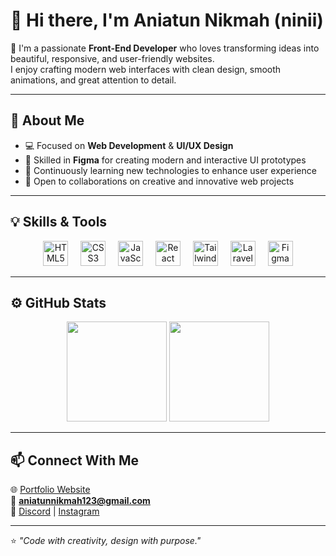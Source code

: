 # 👋 Hi there, I'm Aniatun Nikmah (ninii)

🌸 I'm a passionate **Front-End Developer** who loves transforming ideas into beautiful, responsive, and user-friendly websites.  
I enjoy crafting modern web interfaces with clean design, smooth animations, and great attention to detail.

---

## 🧠 About Me
- 💻 Focused on **Web Development** & **UI/UX Design**
- 🎨 Skilled in **Figma** for creating modern and interactive UI prototypes  
- 🚀 Continuously learning new technologies to enhance user experience  
- 💬 Open to collaborations on creative and innovative web projects  

---

## 💡 Skills & Tools

<div align="center">
  <img src="https://cdn.jsdelivr.net/gh/devicons/devicon/icons/html5/html5-original.svg" height="40" alt="HTML5 logo" />
  <img width="12" />
  <img src="https://cdn.jsdelivr.net/gh/devicons/devicon/icons/css3/css3-original.svg" height="40" alt="CSS3 logo" />
  <img width="12" />
  <img src="https://cdn.jsdelivr.net/gh/devicons/devicon/icons/javascript/javascript-original.svg" height="40" alt="JavaScript logo" />
  <img width="12" />
  <img src="https://cdn.jsdelivr.net/gh/devicons/devicon/icons/react/react-original.svg" height="40" alt="React logo" />
  <img width="12" />
  <img src="https://cdn.simpleicons.org/tailwindcss/06B6D4" height="40" alt="TailwindCSS logo" />
  <img width="12" />
  <img src="https://cdn.jsdelivr.net/gh/devicons/devicon/icons/laravel/laravel-original.svg" height="40" alt="Laravel logo" />
  <img width="12" />
  <img src="https://cdn.jsdelivr.net/gh/devicons/devicon/icons/figma/figma-original.svg" height="40" alt="Figma logo" />
</div>

---

## ⚙️ GitHub Stats

<p align="center">
  <img src="https://github-readme-stats.vercel.app/api?username=Anii71128&show_icons=true&theme=tokyonight" height="160px" />
  <img src="https://github-readme-stats.vercel.app/api/top-langs/?username=Anii71128&layout=compact&theme=tokyonight" height="160px" />
</p>

---

## 📫 Connect With Me
🌐 [Portfolio Website](https://anii71128.github.io/portofolio/)  
📧 **aniatunnikmah123@gmail.com**  
💼 [Discord](https://discord.com/users/1265453850005864468) | [Instagram](https://www.instagram.com/prettyluvani/)

---

⭐️ _"Code with creativity, design with purpose."_
